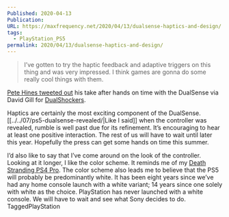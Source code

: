 ```yaml
---
Published: 2020-04-13
Publication: 
URL: https://maxfrequency.net/2020/04/13/dualsense-haptics-and-design/
tags:
  - PlayStation_PS5
permalink: 2020/04/13/dualsense-haptics-and-design/
---
```

> I’ve gotten to try the haptic feedback and adaptive triggers on this thing and was very impressed. I think games are gonna do some really cool things with them.

[Pete Hines tweeted out](https://twitter.com/DCDeacon/status/1248003450585022464) his take after hands on time with the DualSense via David Gill for [DualShockers](https://www.dualshockers.com/pete-hines-dualsense-playstation-5/). 

Haptics are certainly the most exciting component of the DualSense. [[../../07/ps5-dualsense-revealed/|Like I said]] when the controller was revealed, rumble is well past due for its refinement. It’s encouraging to hear at least one positive interaction. The rest of us will have to wait until later this year. Hopefully the press can get some hands on time this summer. 

I’d also like to say that I’ve come around on the look of the controller. Looking at it longer, I like the color scheme. It reminds me of my [Death Stranding PS4 Pro](https://media.playstation.com/is/image/SCEA/limited-edition-death-stranding-ps4-pro-product-shot-04-ps4-us-17sep19?$native_xxl_nt$). The color scheme also leads me to believe that the PS5 will probably be predominantly white. It has been eight years since we’ve had any home console launch with a white variant; 14 years since one solely with white as the choice. PlayStation has never launched with a white console. We will have to wait and see what Sony decides to do.
TaggedPlayStation
